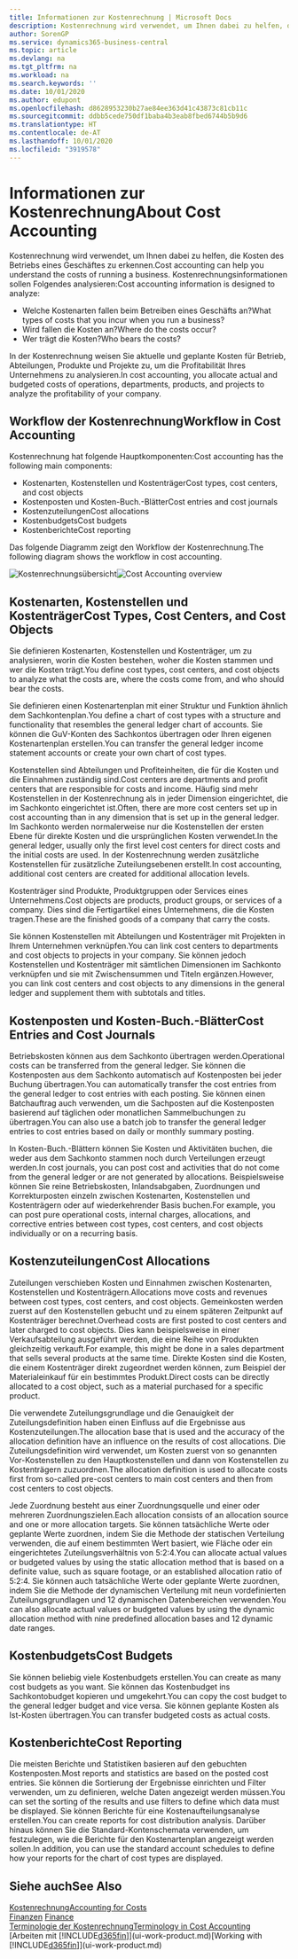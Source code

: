```yaml
---
title: Informationen zur Kostenrechnung | Microsoft Docs
description: Kostenrechnung wird verwendet, um Ihnen dabei zu helfen, die Kosten des Betriebs eines Geschäftes zu erkennen.
author: SorenGP
ms.service: dynamics365-business-central
ms.topic: article
ms.devlang: na
ms.tgt_pltfrm: na
ms.workload: na
ms.search.keywords: ''
ms.date: 10/01/2020
ms.author: edupont
ms.openlocfilehash: d8628953230b27ae84ee363d41c43873c81cb11c
ms.sourcegitcommit: ddbb5cede750df1baba4b3eab8fbed6744b5b9d6
ms.translationtype: HT
ms.contentlocale: de-AT
ms.lasthandoff: 10/01/2020
ms.locfileid: "3919578"
---
```

# <a name="about-cost-accounting"></a><span data-ttu-id="9b5e0-103">Informationen zur Kostenrechnung</span><span class="sxs-lookup"><span data-stu-id="9b5e0-103">About Cost Accounting</span></span>
<span data-ttu-id="9b5e0-104">Kostenrechnung wird verwendet, um Ihnen dabei zu helfen, die Kosten des Betriebs eines Geschäftes zu erkennen.</span><span class="sxs-lookup"><span data-stu-id="9b5e0-104">Cost accounting can help you understand the costs of running a business.</span></span> <span data-ttu-id="9b5e0-105">Kostenrechnungsinformationen sollen Folgendes analysieren:</span><span class="sxs-lookup"><span data-stu-id="9b5e0-105">Cost accounting information is designed to analyze:</span></span>  

-   <span data-ttu-id="9b5e0-106">Welche Kostenarten fallen beim Betreiben eines Geschäfts an?</span><span class="sxs-lookup"><span data-stu-id="9b5e0-106">What types of costs that you incur when you run a business?</span></span>  
-   <span data-ttu-id="9b5e0-107">Wird fallen die Kosten an?</span><span class="sxs-lookup"><span data-stu-id="9b5e0-107">Where do the costs occur?</span></span>  
-   <span data-ttu-id="9b5e0-108">Wer trägt die Kosten?</span><span class="sxs-lookup"><span data-stu-id="9b5e0-108">Who bears the costs?</span></span>  

<span data-ttu-id="9b5e0-109">In der Kostenrechnung weisen Sie aktuelle und geplante Kosten für Betrieb, Abteilungen, Produkte und Projekte zu, um die Profitabilität Ihres Unternehmens zu analysieren.</span><span class="sxs-lookup"><span data-stu-id="9b5e0-109">In cost accounting, you allocate actual and budgeted costs of operations, departments, products, and projects to analyze the profitability of your company.</span></span>  

## <a name="workflow-in-cost-accounting"></a><span data-ttu-id="9b5e0-110">Workflow der Kostenrechnung</span><span class="sxs-lookup"><span data-stu-id="9b5e0-110">Workflow in Cost Accounting</span></span>  
<span data-ttu-id="9b5e0-111">Kostenrechnung hat folgende Hauptkomponenten:</span><span class="sxs-lookup"><span data-stu-id="9b5e0-111">Cost accounting has the following main components:</span></span>  

-   <span data-ttu-id="9b5e0-112">Kostenarten, Kostenstellen und Kostenträger</span><span class="sxs-lookup"><span data-stu-id="9b5e0-112">Cost types, cost centers, and cost objects</span></span>  
-   <span data-ttu-id="9b5e0-113">Kostenposten und Kosten-Buch.-Blätter</span><span class="sxs-lookup"><span data-stu-id="9b5e0-113">Cost entries and cost journals</span></span>  
-   <span data-ttu-id="9b5e0-114">Kostenzuteilungen</span><span class="sxs-lookup"><span data-stu-id="9b5e0-114">Cost allocations</span></span>  
-   <span data-ttu-id="9b5e0-115">Kostenbudgets</span><span class="sxs-lookup"><span data-stu-id="9b5e0-115">Cost budgets</span></span>
-   <span data-ttu-id="9b5e0-116">Kostenberichte</span><span class="sxs-lookup"><span data-stu-id="9b5e0-116">Cost reporting</span></span>  

<span data-ttu-id="9b5e0-117">Das folgende Diagramm zeigt den Workflow der Kostenrechnung.</span><span class="sxs-lookup"><span data-stu-id="9b5e0-117">The following diagram shows the workflow in cost accounting.</span></span>  

<span data-ttu-id="9b5e0-118">![Kostenrechnungsübersicht](media/costaccountingoverview.png "CostAccountingOverview")</span><span class="sxs-lookup"><span data-stu-id="9b5e0-118">![Cost Accounting overview](media/costaccountingoverview.png "CostAccountingOverview")</span></span>  

## <a name="cost-types-cost-centers-and-cost-objects"></a><span data-ttu-id="9b5e0-119">Kostenarten, Kostenstellen und Kostenträger</span><span class="sxs-lookup"><span data-stu-id="9b5e0-119">Cost Types, Cost Centers, and Cost Objects</span></span>  
<span data-ttu-id="9b5e0-120">Sie definieren Kostenarten, Kostenstellen und Kostenträger, um zu analysieren, worin die Kosten bestehen, woher die Kosten stammen und wer die Kosten trägt.</span><span class="sxs-lookup"><span data-stu-id="9b5e0-120">You define cost types, cost centers, and cost objects to analyze what the costs are, where the costs come from, and who should bear the costs.</span></span>  

<span data-ttu-id="9b5e0-121">Sie definieren einen Kostenartenplan mit einer Struktur und Funktion ähnlich dem Sachkontenplan.</span><span class="sxs-lookup"><span data-stu-id="9b5e0-121">You define a chart of cost types with a structure and functionality that resembles the general ledger chart of accounts.</span></span> <span data-ttu-id="9b5e0-122">Sie können die GuV-Konten des Sachkontos übertragen oder Ihren eigenen Kostenartenplan erstellen.</span><span class="sxs-lookup"><span data-stu-id="9b5e0-122">You can transfer the general ledger income statement accounts or create your own chart of cost types.</span></span>  

<span data-ttu-id="9b5e0-123">Kostenstellen sind Abteilungen und Profiteinheiten, die für die Kosten und die Einnahmen zuständig sind.</span><span class="sxs-lookup"><span data-stu-id="9b5e0-123">Cost centers are departments and profit centers that are responsible for costs and income.</span></span> <span data-ttu-id="9b5e0-124">Häufig sind mehr Kostenstellen in der Kostenrechnung als in jeder Dimension eingerichtet, die im Sachkonto eingerichtet ist.</span><span class="sxs-lookup"><span data-stu-id="9b5e0-124">Often, there are more cost centers set up in cost accounting than in any dimension that is set up in the general ledger.</span></span> <span data-ttu-id="9b5e0-125">Im Sachkonto werden normalerweise nur die Kostenstellen der ersten Ebene für direkte Kosten und die ursprünglichen Kosten verwendet.</span><span class="sxs-lookup"><span data-stu-id="9b5e0-125">In the general ledger, usually only the first level cost centers for direct costs and the initial costs are used.</span></span> <span data-ttu-id="9b5e0-126">In der Kostenrechnung werden zusätzliche Kostenstellen für zusätzliche Zuteilungsebenen erstellt.</span><span class="sxs-lookup"><span data-stu-id="9b5e0-126">In cost accounting, additional cost centers are created for additional allocation levels.</span></span>  

<span data-ttu-id="9b5e0-127">Kostenträger sind Produkte, Produktgruppen oder Services eines Unternehmens.</span><span class="sxs-lookup"><span data-stu-id="9b5e0-127">Cost objects are products, product groups, or services of a company.</span></span> <span data-ttu-id="9b5e0-128">Dies sind die Fertigartikel eines Unternehmens, die die Kosten tragen.</span><span class="sxs-lookup"><span data-stu-id="9b5e0-128">These are the finished goods of a company that carry the costs.</span></span>  

<span data-ttu-id="9b5e0-129">Sie können Kostenstellen mit Abteilungen und Kostenträger mit Projekten in Ihrem Unternehmen verknüpfen.</span><span class="sxs-lookup"><span data-stu-id="9b5e0-129">You can link cost centers to departments and cost objects to projects in your company.</span></span> <span data-ttu-id="9b5e0-130">Sie können jedoch Kostenstellen und Kostenträger mit sämtlichen Dimensionen im Sachkonto verknüpfen und sie mit Zwischensummen und Titeln ergänzen.</span><span class="sxs-lookup"><span data-stu-id="9b5e0-130">However, you can link cost centers and cost objects to any dimensions in the general ledger and supplement them with subtotals and titles.</span></span>  

## <a name="cost-entries-and-cost-journals"></a><span data-ttu-id="9b5e0-131">Kostenposten und Kosten-Buch.-Blätter</span><span class="sxs-lookup"><span data-stu-id="9b5e0-131">Cost Entries and Cost Journals</span></span>  
<span data-ttu-id="9b5e0-132">Betriebskosten können aus dem Sachkonto übertragen werden.</span><span class="sxs-lookup"><span data-stu-id="9b5e0-132">Operational costs can be transferred from the general ledger.</span></span> <span data-ttu-id="9b5e0-133">Sie können die Kostenposten aus dem Sachkonto automatisch auf Kostenposten bei jeder Buchung übertragen.</span><span class="sxs-lookup"><span data-stu-id="9b5e0-133">You can automatically transfer the cost entries from the general ledger to cost entries with each posting.</span></span> <span data-ttu-id="9b5e0-134">Sie können einen Batchauftrag auch verwenden, um die Sachposten auf die Kostenposten basierend auf täglichen oder monatlichen Sammelbuchungen zu übertragen.</span><span class="sxs-lookup"><span data-stu-id="9b5e0-134">You can also use a batch job to transfer the general ledger entries to cost entries based on daily or monthly summary posting.</span></span>  

<span data-ttu-id="9b5e0-135">In Kosten-Buch.-Blättern können Sie Kosten und Aktivitäten buchen, die weder aus dem Sachkonto stammen noch durch Verteilungen erzeugt werden.</span><span class="sxs-lookup"><span data-stu-id="9b5e0-135">In cost journals, you can post cost and activities that do not come from the general ledger or are not generated by allocations.</span></span> <span data-ttu-id="9b5e0-136">Beispielsweise können Sie reine Betriebskosten, Inlandsabgaben, Zuordnungen und Korrekturposten einzeln zwischen Kostenarten, Kostenstellen und Kostenträgern oder auf wiederkehrender Basis buchen.</span><span class="sxs-lookup"><span data-stu-id="9b5e0-136">For example, you can post pure operational costs, internal charges, allocations, and corrective entries between cost types, cost centers, and cost objects individually or on a recurring basis.</span></span>  

## <a name="cost-allocations"></a><span data-ttu-id="9b5e0-137">Kostenzuteilungen</span><span class="sxs-lookup"><span data-stu-id="9b5e0-137">Cost Allocations</span></span>  
<span data-ttu-id="9b5e0-138">Zuteilungen verschieben Kosten und Einnahmen zwischen Kostenarten, Kostenstellen und Kostenträgern.</span><span class="sxs-lookup"><span data-stu-id="9b5e0-138">Allocations move costs and revenues between cost types, cost centers, and cost objects.</span></span> <span data-ttu-id="9b5e0-139">Gemeinkosten werden zuerst auf den Kostenstellen gebucht und zu einem späteren Zeitpunkt auf Kostenträger berechnet.</span><span class="sxs-lookup"><span data-stu-id="9b5e0-139">Overhead costs are first posted to cost centers and later charged to cost objects.</span></span> <span data-ttu-id="9b5e0-140">Dies kann beispielsweise in einer Verkaufsabteilung ausgeführt werden, die eine Reihe von Produkten gleichzeitig verkauft.</span><span class="sxs-lookup"><span data-stu-id="9b5e0-140">For example, this might be done in a sales department that sells several products at the same time.</span></span> <span data-ttu-id="9b5e0-141">Direkte Kosten sind die Kosten, die einem Kostenträger direkt zugeordnet werden können, zum Beispiel der Materialeinkauf für ein bestimmtes Produkt.</span><span class="sxs-lookup"><span data-stu-id="9b5e0-141">Direct costs can be directly allocated to a cost object, such as a material purchased for a specific product.</span></span>  

<span data-ttu-id="9b5e0-142">Die verwendete Zuteilungsgrundlage und die Genauigkeit der Zuteilungsdefinition haben einen Einfluss auf die Ergebnisse aus Kostenzuteilungen.</span><span class="sxs-lookup"><span data-stu-id="9b5e0-142">The allocation base that is used and the accuracy of the allocation definition have an influence on the results of cost allocations.</span></span> <span data-ttu-id="9b5e0-143">Die Zuteilungsdefinition wird verwendet, um Kosten zuerst von so genannten Vor-Kostenstellen zu den Hauptkostenstellen und dann von Kostenstellen zu Kostenträgern zuzuordnen.</span><span class="sxs-lookup"><span data-stu-id="9b5e0-143">The allocation definition is used to allocate costs first from so-called pre-cost centers to main cost centers and then from cost centers to cost objects.</span></span>  

<span data-ttu-id="9b5e0-144">Jede Zuordnung besteht aus einer Zuordnungsquelle und einer oder mehreren Zuordnungszielen.</span><span class="sxs-lookup"><span data-stu-id="9b5e0-144">Each allocation consists of an allocation source and one or more allocation targets.</span></span> <span data-ttu-id="9b5e0-145">Sie können tatsächliche Werte oder geplante Werte zuordnen, indem Sie die Methode der statischen Verteilung verwenden, die auf einem bestimmten Wert basiert, wie Fläche oder ein eingerichtetes Zuteilungsverhältnis von 5:2:4.</span><span class="sxs-lookup"><span data-stu-id="9b5e0-145">You can allocate actual values or budgeted values by using the static allocation method that is based on a definite value, such as square footage, or an established allocation ratio of 5:2:4.</span></span> <span data-ttu-id="9b5e0-146">Sie können auch tatsächliche Werte oder geplante Werte zuordnen, indem Sie die Methode der dynamischen Verteilung mit neun vordefinierten Zuteilungsgrundlagen und 12 dynamischen Datenbereichen verwenden.</span><span class="sxs-lookup"><span data-stu-id="9b5e0-146">You can also allocate actual values or budgeted values by using the dynamic allocation method with nine predefined allocation bases and 12 dynamic date ranges.</span></span>  

## <a name="cost-budgets"></a><span data-ttu-id="9b5e0-147">Kostenbudgets</span><span class="sxs-lookup"><span data-stu-id="9b5e0-147">Cost Budgets</span></span>  
<span data-ttu-id="9b5e0-148">Sie können beliebig viele Kostenbudgets erstellen.</span><span class="sxs-lookup"><span data-stu-id="9b5e0-148">You can create as many cost budgets as you want.</span></span> <span data-ttu-id="9b5e0-149">Sie können das Kostenbudget ins Sachkontobudget kopieren und umgekehrt.</span><span class="sxs-lookup"><span data-stu-id="9b5e0-149">You can copy the cost budget to the general ledger budget and vice versa.</span></span> <span data-ttu-id="9b5e0-150">Sie können geplante Kosten als Ist-Kosten übertragen.</span><span class="sxs-lookup"><span data-stu-id="9b5e0-150">You can transfer budgeted costs as actual costs.</span></span>  

## <a name="cost-reporting"></a><span data-ttu-id="9b5e0-151">Kostenberichte</span><span class="sxs-lookup"><span data-stu-id="9b5e0-151">Cost Reporting</span></span>  
<span data-ttu-id="9b5e0-152">Die meisten Berichte und Statistiken basieren auf den gebuchten Kostenposten.</span><span class="sxs-lookup"><span data-stu-id="9b5e0-152">Most reports and statistics are based on the posted cost entries.</span></span> <span data-ttu-id="9b5e0-153">Sie können die Sortierung der Ergebnisse einrichten und Filter verwenden, um zu definieren, welche Daten angezeigt werden müssen.</span><span class="sxs-lookup"><span data-stu-id="9b5e0-153">You can set the sorting of the results and use filters to define which data must be displayed.</span></span> <span data-ttu-id="9b5e0-154">Sie können Berichte für eine Kostenaufteilungsanalyse erstellen.</span><span class="sxs-lookup"><span data-stu-id="9b5e0-154">You can create reports for cost distribution analysis.</span></span> <span data-ttu-id="9b5e0-155">Darüber hinaus können Sie die Standard-Kontenschemata verwenden, um festzulegen, wie die Berichte für den Kostenartenplan angezeigt werden sollen.</span><span class="sxs-lookup"><span data-stu-id="9b5e0-155">In addition, you can use the standard account schedules to define how your reports for the chart of cost types are displayed.</span></span>  

## <a name="see-also"></a><span data-ttu-id="9b5e0-156">Siehe auch</span><span class="sxs-lookup"><span data-stu-id="9b5e0-156">See Also</span></span>  
 [<span data-ttu-id="9b5e0-157">Kostenrechnung</span><span class="sxs-lookup"><span data-stu-id="9b5e0-157">Accounting for Costs</span></span>](finance-manage-cost-accounting.md)  
 <span data-ttu-id="9b5e0-158">[Finanzen](finance.md) </span><span class="sxs-lookup"><span data-stu-id="9b5e0-158">[Finance](finance.md) </span></span>  
 [<span data-ttu-id="9b5e0-159">Terminologie der Kostenrechnung</span><span class="sxs-lookup"><span data-stu-id="9b5e0-159">Terminology in Cost Accounting</span></span>](finance-terminology-in-cost-accounting.md)  
 <span data-ttu-id="9b5e0-160">[Arbeiten mit [!INCLUDE[d365fin](includes/d365fin_md.md)]](ui-work-product.md)</span><span class="sxs-lookup"><span data-stu-id="9b5e0-160">[Working with [!INCLUDE[d365fin](includes/d365fin_md.md)]](ui-work-product.md)</span></span>
